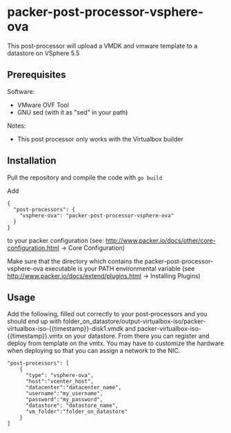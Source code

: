 # packer-post-processor-vsphere-ova

This post-processor will upload a VMDK and vmware template to a datastore on VSphere 5.5

## Prerequisites

Software:

  * VMware OVF Tool
  * GNU sed (with it as "sed" in your path)
  
Notes:

  * This post processor only works with the Virtualbox builder

## Installation

Pull the repository and compile the code with ```go build``` 

Add

```
{
  "post-processors": {
    "vsphere-ova": "packer-post-processor-vsphere-ova"
  }
}
```

to your packer configuration (see: http://www.packer.io/docs/other/core-configuration.html -> Core Configuration)

Make sure that the directory which contains the packer-post-processor-vsphere-ova executable is your PATH environmental variable (see http://www.packer.io/docs/extend/plugins.html -> Installing Plugins)

## Usage
Add the following, filled out correctly to your post-processors and you should end up with folder_on_datastore/output-virtualbox-iso/packer-virtualbox-iso-{{timestamp}}-disk1.vmdk and packer-virtualbox-iso-{{timestamp}}.vmtx on your datastore. From there you can register and deploy from template on the vmtx. You may have to customize the hardware when deploying so that you can assign a network to the NIC.


```
"post-processors": [
    {
      "type": "vsphere-ova",
      "host":"vcenter_host",
      "datacenter":"datacenter_name",
      "username":"my_username",
      "password":"my_password",
      "datastore": "datastore_name",
      "vm_folder":"folder_on_datastore"
    }
]
```
